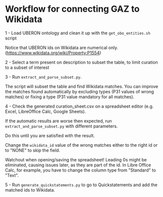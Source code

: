 # Workflow for connecting GAZ to Wikidata


1 - Load UBERON ontology and clean it up with the `get_obo_entities.sh` script

Notice that UBERON ids on Wikidata are numerical only. (https://www.wikidata.org/wiki/Property:P1554)

2 - Select a term present on description to subset the table, to limit curation to a subset of interest

3 - Run `extract_and_parse_subset.py`. 

The script will subset the table and find Wikidata matches. You can improve the matches found automatically by excluding types (P31 values of wrong matches) or fixing a type (P31 value mandatory for all matches).

4 - Check the generated curation_sheet.csv on a spreadsheet editor (e.g. Excel, LibreOffice Calc, Google Sheets). 

If the automatic results are worse then expected, run `extract_and_parse_subset.py` with different parameters.

Do this until you are satisfied with the result.

Change the `wikidata_id` value of the wrong matches either to the right id or to "NONE" to skip the field.

Watchout when opening/saving the spreadsheet! Leading 0s might be eliminated, causing issues later, as they are part of the id. In Libre Office Calc, for example, you have to change the column type from "Standard" to "Text". 


5 - Run `generate_quickstatements.py` to go to Quickstatements and add the matched ids to Wikidata. 